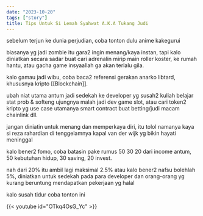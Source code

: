 ```yaml
---
date: "2023-10-20"
tags: ["story"]
title: Tips Untuk Si Lemah Syahwat A.K.A Tukang Judi
---
```


sebelum terjun ke dunia perjudian, coba tonton dulu anime kakegurui

biasanya yg jadi zombie itu gara2 ingin menang/kaya instan, tapi kalo diniatkan secara sadar buat cari adrenalin mirip main roller koster, ke rumah hantu, atau gacha game insyaallah ga akan terlalu gila. 

kalo gamau jadi wibu, coba baca2 referensi gerakan anarko libtard, khususnya kripto [[Blockchain]]. 

ubah niat utama antum jadi sedekah ke developer yg susah2 kuliah belajar stat prob & softeng ujungnya malah jadi dev game slot, atau cari token2 kripto yg use case utamanya smart contract buat betting/judi macam chainlink dll. 

jangan diniatin untuk menang dan memperkaya diri, itu tolol namanya kaya si reza rahardian di tenggelamnya kapal van der wijk yg bikin hayati meninggal

kalo bener2 fomo, coba batasin pake rumus 50 30 20 dari income antum, 50 kebutuhan hidup, 30 saving, 20 invest. 

nah dari 20% itu ambil lagi maksimal 2.5% atau kalo bener2 nafsu bolehlah 5%, diniatkan untuk sedekah pada para developer dan orang-orang yg kurang beruntung mendapatkan pekerjaan yg halal

kalo susah tidur coba tonton ini

{{< youtube id="OTkq4OsG_Yc" >}}
